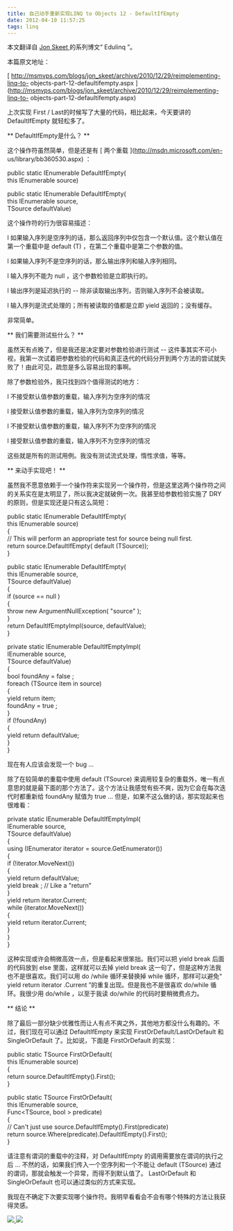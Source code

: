 ```yaml
---
title: 自己动手重新实现LINQ to Objects 12 - DefaultIfEmpty
date: 2012-04-10 11:57:25
tags: linq
---
```

本文翻译自  [ Jon Skeet  ](http://stackoverflow.com/users/22656/jon-skeet) 的系列博文“
Edulinq  ”。

本篇原文地址：

[ http://msmvps.com/blogs/jon_skeet/archive/2010/12/29/reimplementing-linq-to-
objects-part-12-defaultifempty.aspx
](http://msmvps.com/blogs/jon_skeet/archive/2010/12/29/reimplementing-linq-to-
objects-part-12-defaultifempty.aspx)

上次实现  First  /  Last的时候写了大量的代码，相比起来，今天要讲的  DefaultIfEmpty  就轻松多了。

** DefaultIfEmpty是什么？ **

这个操作符虽然简单，但是还是有  [ 两个重载  ](http://msdn.microsoft.com/en-
us/library/bb360530.aspx) ：

public  static  IEnumerable<TSource> DefaultIfEmpty<TSource>(  
this  IEnumerable<TSource> source)  
  
public  static  IEnumerable<TSource> DefaultIfEmpty<TSource>(  
this  IEnumerable<TSource> source,  
TSource defaultValue)

这个操作符的行为很容易描述：

l  如果输入序列是空序列的话，那么返回序列中仅包含一个默认值。这个默认值在第一个重载中是  default  (T)  ，在第二个重载中是第二个参数的值。

l  如果输入序列不是空序列的话，那么输出序列和输入序列相同。

l  输入序列不能为  null  ，这个参数检验是立即执行的。

l  输出序列是延迟执行的  \--  除非读取输出序列，否则输入序列不会被读取。

l  输入序列是流式处理的；所有被读取的值都是立即  yield  返回的；没有缓存。

非常简单。

** 我们需要测试些什么？ **

虽然天有点晚了，但是我还是决定要对参数检验进行测试  \--
这件事其实不可小视，我第一次试着把参数检验的代码和真正迭代的代码分开到两个方法的尝试就失败了！由此可见，疏忽是多么容易出现的事啊。

除了参数检验外，我只找到四个值得测试的地方：

l  不接受默认值参数的重载，输入序列为空序列的情况

l  接受默认值参数的重载，输入序列为空序列的情况

l  不接受默认值参数的重载，输入序列不为空序列的情况

l  接受默认值参数的重载，输入序列不为空序列的情况

这些就是所有的测试用例。我没有测试流式处理，惰性求值，等等。

** 来动手实现吧！ **

虽然我不愿意依赖于一个操作符来实现另一个操作符，但是这里这两个操作符之间的关系实在是太明显了，所以我决定就破例一次。我甚至给参数检验实施了  DRY
的原则，但是实现还是只有这么简短：

public  static  IEnumerable<TSource> DefaultIfEmpty<TSource>(  
this  IEnumerable<TSource> source)  
{  
// This will perform an appropriate test for source being null first.  
return  source.DefaultIfEmpty(  default  (TSource));  
}  
  
public  static  IEnumerable<TSource> DefaultIfEmpty<TSource>(  
this  IEnumerable<TSource> source,  
TSource defaultValue)  
{  
if  (source ==  null  )  
{  
throw  new  ArgumentNullException(  "source"  );  
}  
return  DefaultIfEmptyImpl(source, defaultValue);  
}  
  
private  static  IEnumerable<TSource> DefaultIfEmptyImpl<TSource>(  
IEnumerable<TSource> source,  
TSource defaultValue)  
{  
bool  foundAny =  false  ;  
foreach  (TSource item  in  source)  
{  
yield  return  item;  
foundAny =  true  ;  
}  
if  (!foundAny)  
{  
yield  return  defaultValue;  
}  
}

现在有人应该会发现一个  bug  ...

除了在较简单的重载中使用  default  (TSource)
来调用较复杂的重载外，唯一有点意思的就是最下面的那个方法了。这个方法让我感觉有些不爽，因为它会在每次迭代时都重新给  foundAny  赋值为  true
...  但是，如果不这么做的话，那实现起来也很难看：

private  static  IEnumerable<TSource> DefaultIfEmptyImpl<TSource>(  
IEnumerable<TSource> source,  
TSource defaultValue)  
{  
using  (IEnumerator<TSource> iterator = source.GetEnumerator())  
{  
if  (!iterator.MoveNext())  
{  
yield  return  defaultValue;  
yield  break  ;  // Like a "return"  
}  
yield  return  iterator.Current;  
while  (iterator.MoveNext())  
{  
yield  return  iterator.Current;  
}  
}  
}

这种实现或许会稍微高效一点，但是看起来很笨拙。我们可以把  yield break  后面的代码放到  else  里面，这样就可以去掉  yield
break  这一句了，但是这种方法我也不是很喜欢。我们可以用  do  /while  循环来替换掉  while  循环，那样可以避免“  yield
return iterator  .Current  ”的重复出现。但是我也不是很喜欢  do/while  循环。我很少用  do/while
，以至于我读  do/while  的代码时要稍微费点力。

** 结论 **

除了最后一部分缺少优雅性而让人有点不爽之外，其他地方都没什么有趣的。不过，我们现在可以通过  DefaultIfEmpty  来实现
FirstOrDefault/LastOrDefault  和  SingleOrDefault  了。比如说，下面是  FirstOrDefault
的实现：

public  static  TSource FirstOrDefault<TSource>(  
this  IEnumerable<TSource> source)  
{  
return  source.DefaultIfEmpty().First();  
}  
  
public  static  TSource FirstOrDefault<TSource>(  
this  IEnumerable<TSource> source,  
Func<TSource,  bool  > predicate)  
{  
// Can't just use source.DefaultIfEmpty().First(predicate)  
return  source.Where(predicate).DefaultIfEmpty().First();  
}

请注意有谓词的重载中的注释，对  DefaultIfEmpty  的调用需要放在谓词的执行之后  ...  不然的话，如果我们传入一个空序列和一个不能让
default  (TSource)  通过的谓词，那就会触发一个异常，而得不到默认值了。  LastOrDefault  和
SingleOrDefault  也可以通过类似的方式来实现。

我现在不确定下次要实现哪个操作符。我明早看看会不会有哪个特殊的方法让我获得灵感。



[ ![](https://profile.csdnimg.cn/5/2/5/3_cuipengfei1)
![](https://g.csdnimg.cn/static/user-reg-year/1x/11.png)
](https://blog.csdn.net/cuipengfei1)





